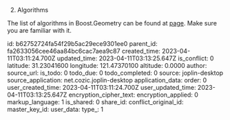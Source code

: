 2. Algorithms

The list of algorithms in Boost.Geometry can be found at [page](https://www.boost.org/doc/libs/1_81_0/libs/geometry/doc/html/geometry/matrix.html). Make sure you are familiar with it.





id: b62752724fa54f29b5ac29ece9301ee0
parent_id: fa2633056cee46aa84bc6cac7aea9c87
created_time: 2023-04-11T03:11:24.700Z
updated_time: 2023-04-11T03:13:25.647Z
is_conflict: 0
latitude: 31.23041600
longitude: 121.47370100
altitude: 0.0000
author: 
source_url: 
is_todo: 0
todo_due: 0
todo_completed: 0
source: joplin-desktop
source_application: net.cozic.joplin-desktop
application_data: 
order: 0
user_created_time: 2023-04-11T03:11:24.700Z
user_updated_time: 2023-04-11T03:13:25.647Z
encryption_cipher_text: 
encryption_applied: 0
markup_language: 1
is_shared: 0
share_id: 
conflict_original_id: 
master_key_id: 
user_data: 
type_: 1